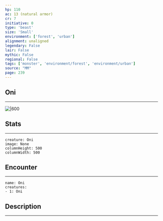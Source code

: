 ```yaml
---
hp: 110
ac: 13 (natural armor)
cr: 7
initiative: 0
type: 'beast'    
size: 'Small'
environment: ['forest', 'urban']
alignment: unaligned
legendary: False
lair: False
mythic: False
regional: False
tags: ['monster', 'environment/forest', 'environment/urban']
source: "MM"
page: 239
---
```


## Oni
---

![|600](D:/Program%20Files/5e.tools/img/bestiary/MM/Oni.jpg)

## Stats
---

```statblock
creature: Oni
image: None
columnHeight: 500
columnWidth: 500
```

## Encounter
---

```encounter-table
name: Oni
creatures:
- 1: Oni
```

## Description
---





